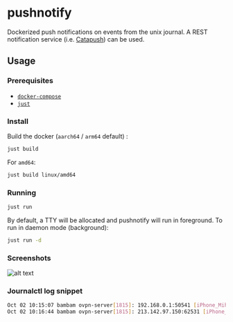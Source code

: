 # pushnotify

Dockerized push notifications on events from the unix journal.
A REST notification service (i.e. [Catapush](https://www.catapush.com/)) can be used.


## Usage

### Prerequisites

* [`docker-compose`](https://github.com/docker/compose)
* [`just`](https://github.com/casey/just)

### Install

Build the docker (`aarch64` / `arm64` default) :
```bash
just build
```

For `amd64`:
```bash
just build linux/amd64
```

### Running

```bash
just run
```

By default, a TTY will be allocated and pushnotify will run in foreground.
To run in daemon mode (background):

```bash
just run -d
```

### Screenshots
![alt text](screenshots/demo.png)

### Journalctl log snippet

```bash
Oct 02 10:15:07 bambam ovpn-server[1815]: 192.168.0.1:50541 [iPhone_Mihai_20210918] Peer Connection Initiated with [AF_INET]192.168.0.1:50541
Oct 02 10:16:44 bambam ovpn-server[1815]: 213.142.97.150:62531 [iPhone_Mihai_20210918] Peer Connection Initiated with [AF_INET]213.142.97.150:62531
```
